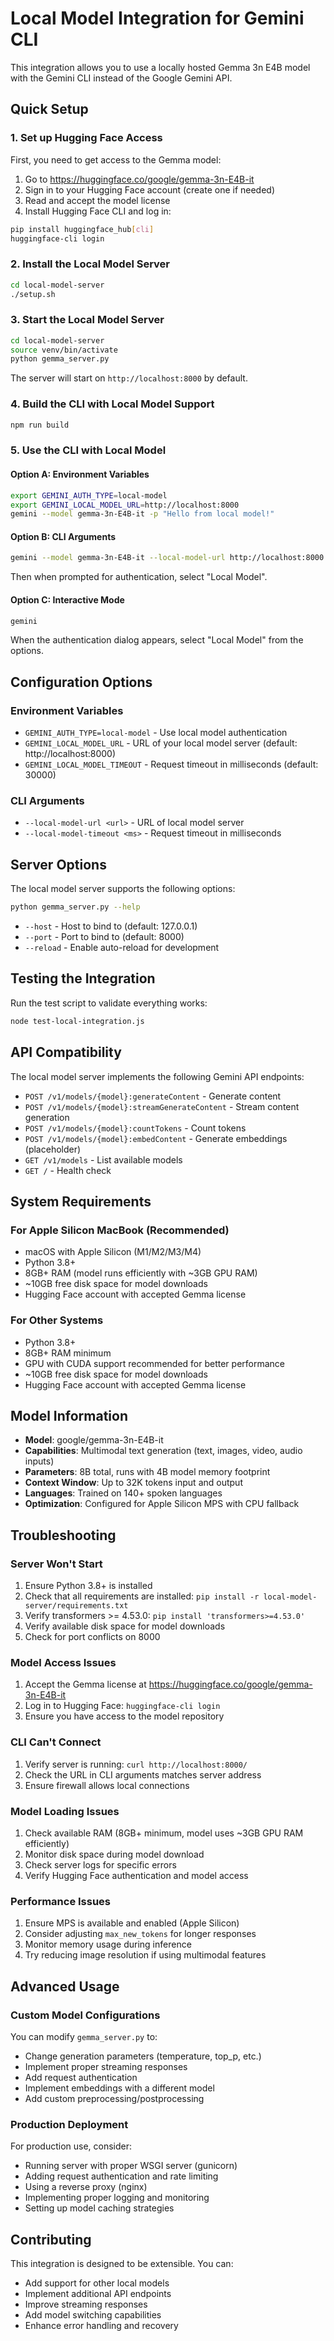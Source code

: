 # Local Model Integration for Gemini CLI

This integration allows you to use a locally hosted Gemma 3n E4B model with the Gemini CLI instead of the Google Gemini API.

## Quick Setup

### 1. Set up Hugging Face Access

First, you need to get access to the Gemma model:

1. Go to https://huggingface.co/google/gemma-3n-E4B-it
2. Sign in to your Hugging Face account (create one if needed)
3. Read and accept the model license
4. Install Hugging Face CLI and log in:

```bash
pip install huggingface_hub[cli]
huggingface-cli login
```

### 2. Install the Local Model Server

```bash
cd local-model-server
./setup.sh
```

### 3. Start the Local Model Server

```bash
cd local-model-server
source venv/bin/activate
python gemma_server.py
```

The server will start on `http://localhost:8000` by default.

### 4. Build the CLI with Local Model Support

```bash
npm run build
```

### 5. Use the CLI with Local Model

#### Option A: Environment Variables
```bash
export GEMINI_AUTH_TYPE=local-model
export GEMINI_LOCAL_MODEL_URL=http://localhost:8000
gemini --model gemma-3n-E4B-it -p "Hello from local model!"
```

#### Option B: CLI Arguments
```bash
gemini --model gemma-3n-E4B-it --local-model-url http://localhost:8000 -p "Hello from local model!"
```

Then when prompted for authentication, select "Local Model".

#### Option C: Interactive Mode
```bash
gemini
```

When the authentication dialog appears, select "Local Model" from the options.

## Configuration Options

### Environment Variables

- `GEMINI_AUTH_TYPE=local-model` - Use local model authentication
- `GEMINI_LOCAL_MODEL_URL` - URL of your local model server (default: http://localhost:8000)
- `GEMINI_LOCAL_MODEL_TIMEOUT` - Request timeout in milliseconds (default: 30000)

### CLI Arguments

- `--local-model-url <url>` - URL of local model server
- `--local-model-timeout <ms>` - Request timeout in milliseconds

## Server Options

The local model server supports the following options:

```bash
python gemma_server.py --help
```

- `--host` - Host to bind to (default: 127.0.0.1)
- `--port` - Port to bind to (default: 8000)
- `--reload` - Enable auto-reload for development

## Testing the Integration

Run the test script to validate everything works:

```bash
node test-local-integration.js
```

## API Compatibility

The local model server implements the following Gemini API endpoints:

- `POST /v1/models/{model}:generateContent` - Generate content
- `POST /v1/models/{model}:streamGenerateContent` - Stream content generation
- `POST /v1/models/{model}:countTokens` - Count tokens
- `POST /v1/models/{model}:embedContent` - Generate embeddings (placeholder)
- `GET /v1/models` - List available models
- `GET /` - Health check

## System Requirements

### For Apple Silicon MacBook (Recommended)
- macOS with Apple Silicon (M1/M2/M3/M4)
- Python 3.8+
- 8GB+ RAM (model runs efficiently with ~3GB GPU RAM)
- ~10GB free disk space for model downloads
- Hugging Face account with accepted Gemma license

### For Other Systems
- Python 3.8+
- 8GB+ RAM minimum
- GPU with CUDA support recommended for better performance
- ~10GB free disk space for model downloads
- Hugging Face account with accepted Gemma license

## Model Information

- **Model**: google/gemma-3n-E4B-it
- **Capabilities**: Multimodal text generation (text, images, video, audio inputs)
- **Parameters**: 8B total, runs with 4B model memory footprint
- **Context Window**: Up to 32K tokens input and output
- **Languages**: Trained on 140+ spoken languages
- **Optimization**: Configured for Apple Silicon MPS with CPU fallback

## Troubleshooting

### Server Won't Start
1. Ensure Python 3.8+ is installed
2. Check that all requirements are installed: `pip install -r local-model-server/requirements.txt`
3. Verify transformers >= 4.53.0: `pip install 'transformers>=4.53.0'`
4. Verify available disk space for model downloads
5. Check for port conflicts on 8000

### Model Access Issues
1. Accept the Gemma license at https://huggingface.co/google/gemma-3n-E4B-it
2. Log in to Hugging Face: `huggingface-cli login`
3. Ensure you have access to the model repository

### CLI Can't Connect
1. Verify server is running: `curl http://localhost:8000/`
2. Check the URL in CLI arguments matches server address
3. Ensure firewall allows local connections

### Model Loading Issues
1. Check available RAM (8GB+ minimum, model uses ~3GB GPU RAM efficiently)
2. Monitor disk space during model download
3. Check server logs for specific errors
4. Verify Hugging Face authentication and model access

### Performance Issues
1. Ensure MPS is available and enabled (Apple Silicon)
2. Consider adjusting `max_new_tokens` for longer responses
3. Monitor memory usage during inference
4. Try reducing image resolution if using multimodal features

## Advanced Usage

### Custom Model Configurations

You can modify `gemma_server.py` to:
- Change generation parameters (temperature, top_p, etc.)
- Implement proper streaming responses
- Add request authentication
- Implement embeddings with a different model
- Add custom preprocessing/postprocessing

### Production Deployment

For production use, consider:
- Running server with proper WSGI server (gunicorn)
- Adding request authentication and rate limiting
- Using a reverse proxy (nginx)
- Implementing proper logging and monitoring
- Setting up model caching strategies

## Contributing

This integration is designed to be extensible. You can:
- Add support for other local models
- Implement additional API endpoints
- Improve streaming responses
- Add model switching capabilities
- Enhance error handling and recovery